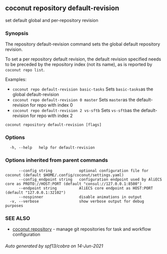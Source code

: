 ## coconut repository default-revision

set default global and per-repository revision

### Synopsis

The repository default-revision command sets the global default repository revision.

To set a per repository default revision, the default revision specified needs to be preceded by the repository index (not its name), as is reported by `coconut repo list`.

Examples:
* `coconut repo default-revision basic-tasks` Sets `basic-tasks`as the global default-revision
* `coconut repo default-revision 0 master` Sets `master`as the default-revision for repo with index 0
* `coconut repo default-revision 2 vs-sftb` Sets `vs-sftb`as the default-revision for repo with index 2

```
coconut repository default-revision [flags]
```

### Options

```
  -h, --help   help for default-revision
```

### Options inherited from parent commands

```
      --config string            optional configuration file for coconut (default $HOME/.config/coconut/settings.yaml)
      --config_endpoint string   configuration endpoint used by AliECS core as PROTO://HOST:PORT (default "consul://127.0.0.1:8500")
      --endpoint string          AliECS core endpoint as HOST:PORT (default "127.0.0.1:32102")
      --nospinner                disable animations in output
  -v, --verbose                  show verbose output for debug purposes
```

### SEE ALSO

* [coconut repository](coconut_repository.md)	 - manage git repositories for task and workflow configuration

###### Auto generated by spf13/cobra on 14-Jun-2021
